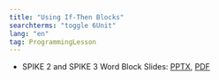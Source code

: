 ```yaml
---
title: "Using If-Then Blocks"
searchterms: "toggle 6Unit"
lang: "en"
tag: ProgrammingLesson
---
```

 <ul>
 <li class="ng-binding">SPIKE 2 and SPIKE 3 Word Block Slides:
 <a href="ProgrammingLessons/IfThenBlocks.pptx">PPTX</a>,
 <a href="ProgrammingLessons/IfThenBlocks.pdf">PDF</a>
 </li>

 </ul>
